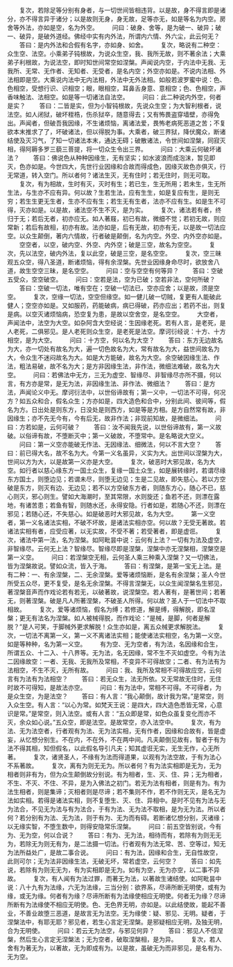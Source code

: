 <!-- { "loadSidebar": true } -->
　　复次，若除足等分别有身者，与一切世间皆相违背。以是故，身不得言即是诸分，亦不得言异于诸分；以是故则无身，身无故，足等亦无，如是等名为内空。房舍等外法，亦如是空，名为外空。
　　问曰：破身、舍等，是为破一、破异；破一、破异，是破外道经。佛经中实有内外法，所谓内六情、外六尘，此云何无？
　　答曰：是内外法和合假有名字，亦如身、如舍。
　　复次，略说有二种空：众生空、法空。小乘弟子钝根故，为说众生空，我、我所无故，则不著余法；大乘弟子利根故，为说法空，即时知世间常空如涅槃。声闻说内空，于内法中无我、无我所、无常、无作者、无知者、无受者，是名内空；外空亦如是。不说内法相、外法相即是空。大乘说内法中无内法相，外法中无外法相。如般若波罗蜜中说：色、色相空，受想行识、识相空；眼，眼相空，耳鼻舌身意、意相空；色、色相空，声香味触法、法相空。如是等一切诸法自法空。
　　问曰：此二种说内外空，何者是实？
　　答曰：二皆是实，但为小智钝根故，先说众生空；为大智利根者，说法空。如人闭狱，破坏桎梏，伤杀狱卒，随意得去；又有怖畏盗穿墙壁，亦得免出。声闻者，但破吾我因缘，不生诸烦恼，离诸法爱，畏怖老病死恶道之苦；不复欲本末推求了了，坏破诸法，但以得脱为事。大乘者，破三界狱，降伏魔众，断诸结使及灭习气，了知一切诸法本末，通达无碍；破散诸法，令世间如涅槃，同寂灭相，得阿耨多罗三藐三菩提，将一切众生令出三界。
　　问曰：大乘云何破坏诸法？
　　答曰：佛说色从种种因缘生，无有坚实；如水波浪而成泡沫，暂见即灭，色亦如是。今世四大，先世行业因缘和合故而得成色，因缘灭故色亦俱灭，行无常道，转入空门。所以者何？诸法生灭，无有住时；若无住时，则无可取。
　　复次，有为相故，生时有灭，灭时有生；若已生，生无所用；若未生，生无所生法，与生亦不应有异。何以故？生若生法，应有生生，如是复应有生，是则无穷；若生生更无生者，生亦不应有生；若生无有生者，法亦不应有生。如是生不可得，灭亦如是。以是故，诸法空不生不灭，是为实。
　　复次，诸法若有者，终归于无；若后无者，初亦应无。如人著屐，初已有故，微细不觉；若初无故，则应常新；若后有故相，初亦有故。法亦如是，后有无故，初亦有无，以是故一切法应空。以众生颠倒，著内六情故，行者破是颠倒，名为内空。外空、内外空亦如是。
　　空空者，以空，破内空、外空、内外空；破是三空，故名为空空。
　　复次，先以法空，破内外法，复以此空，破是三空，是名空空。
　　复次，空三昧观五众空，得八圣道，断诸烦恼，得有余涅槃。先世业因缘身命尽时，欲放舍八道，故生空空三昧，是名空空。
　　问曰：空与空空有何等异？
　　答曰：空破五受众，空空破空。
　　问曰：空若是法，空为已破；空若非法，空何所破？
　　答曰：空破一切法，唯有空在；空破一切法已，空亦应舍；以是故，须是空空。
　　复次，空缘一切法，空空但缘空。如一健儿破一切贼，复更有人能破此健人；空空亦如是。又如服药，药能破病，病已得破，药亦应出；若药不出，则复是病。以空灭诸烦恼病，恐空复为患，是故以空舍空，是名空空。
　　大空者，声闻法中，法空为大空。如杂阿含大空经说：生因缘老死。若有人言，是老死，是人老死，二俱邪见。是人老死则众生空，是老死是法空。摩诃衍经说：十方、十方相空，是为大空。
　　问曰：十方空，何以名为大空？
　　答曰：东方无边故名为大，亦一切处有故名为大，遍一切色故名为大，常有故名为大，益世间故名为大，令众生不迷闷故名为大。如是大方能破，故名为大空。余空破因缘生法、作法，粗法易破，故不名为大；是方非因缘生法，非作法，微细法难破，故名为大空。
　　问曰：若佛法中无方，三无为虚空、智缘尽、非智缘尽亦所不摄，何以言，有方亦是常，是无为法，非因缘生法、非作法、微细法？
　　答曰：是方法，声闻论义中无。摩诃衍法中，以世俗谛故有；第一义中，一切法不可得，何况方？如五众和合，假名众生；方亦如是，四大造色和合中，分别此间、彼间等，假名为方。日出处是则东方，日没处是则西方，如是等是方相。是方自然常有故，非因缘生；亦不先无今有，今有后无，故非作法；非现前知故，是微细法。
　　问曰：方若如是，云何可破？
　　答曰：汝不闻我先说，以世俗谛故有，第一义故破。以俗谛有故，不堕断灭中；第一义破故，不堕常中。是名略说大空义。
　　问曰：第一义空亦能破无作法、无因缘法、细微法，何以不言大空？
　　答曰：前已得大名，故不名为大。今第一义名虽异，义实为大。出世间以涅槃为大，世间以方为大，以是故第一义亦是大空。
　　复次，破恶时大邪见故，名为大空。如行者以慈心缘东方一国土众生，复缘一国土众生，如是展转缘时，若谓尽缘东方国土，则堕边见；若谓未尽，则堕无边见；生是二见故，即失慈心。若以方空破是东方，则灭有边、无边见；若不以方空破东方者，则随东方心，随心不已，慈心则灭，邪心则生。譬如大海潮时，至其常限，水则旋还；鱼若不还，则漂在露地，有诸苦患；若鱼有智，则随水还，永得安隐。行者如是，若随心不还，则漂在邪见；若随心还，不失慈心。如是破恶时大邪见故，名为大空。
　　第一义空者，第一义名诸法实相，不破不坏故，是诸法实相亦空。何以故？无受无著故。若诸法实相有者，应受应著，以无实故，不受不著；若受著者，即是虚诳。
　　复次，诸法中第一法，名为涅槃。如阿毗昙中说：云何有上法？一切有为法及虚空，非智缘尽。云何无上法？智缘尽。智缘尽即是涅槃，涅槃中亦无涅槃相，涅槃空是第一义空。
　　问曰：若涅槃空无相，云何圣人乘三种乘入涅槃？又一切佛法，皆为涅槃故说。譬如众流，皆入于海。
　　答曰：有涅槃，是第一宝无上法。是有二种：一、有余涅槃，二、无余涅槃。爱等诸烦恼断，是名有余涅槃；圣人今世所受五众尽，更不复受，是名无余涅槃。不得言涅槃无，以众生闻涅槃名生邪见，著涅槃音声而作戏论若有若无，以破著故，说涅槃空。若人著有，是著世间；若著无，则著涅槃。破是凡人所著涅槃，不破圣人所得。何以故？圣人于一切法中不取相故。
　　复次，爱等诸烦恼，假名为缚；若修道，解是缚，得解脱，即名涅槃；更无有法名为涅槃。如人被械得脱，而作戏论：“是械，是脚，何者是解脱？”是人可笑，于脚械外更求解脱！众生亦如是，离五众械更求解脱法。
　　复次，一切法不离第一义，第一义不离诸法实相；能使诸法实相空，名为第一义空。如是等种种，名为第一义空。
　　有为空、无为空者，有为法，名因缘和合生，所谓五众、十二入、十八界等。无为法，名无因缘，常不生不灭如虚空。今有为法二因缘故空：一者、无我、无我所及常相，不变异不可得故空；二者、有为法有为法相空，不生不灭，无所有故。
　　问曰：我、我所及常相不可得故应空，云何言有为法有为法相空？
　　答曰：若无众生，法无所依。又无常故无住时，无住时故不可得知，是故法亦空。
　　问曰：有为法中，常相不可得。不可得者，为是众生空，为是法空？
　　答曰：有人言：“我心颠倒，故计我为常。”是常空，则入众生空。有人言：“以心为常。如梵天王说：是四大，四大造色悉皆无常，心意识是常。”是常空，则入法空。或有人言：“五众即是常，如色众虽复变化而亦不灭，余众如心说。”五众空，即是法空。是故常空，亦入法空中。
　　复次，有为法、无为法空者，行者观有为法、无为法实相，无有作者，因缘和合故有，皆是虚妄，从忆想分别生。不在内，不在外，不在两中间。凡夫颠倒见故有，智者于有为法不得其相，知但假名，以此假名导引凡夫；知其虚诳无实，无生无作，心无所著。
　　复次，诸贤圣人，不缘有为法而得道果，以观有为法空故，于有为法心不系著故。
　　复次，离有为则无无为。所以者何？有为法实相即是无为，无为相者则非有为，但为众生颠倒故分别说。有为相者，生、灭、住、异；无为相者，不生、不灭、不住、不异，是为入佛法之初门。若无为法有相者，则是有为。有为法生相者，则是集谛；灭相者则是尽谛；若不集则不作，若不作则无灭，是名无为法如实相。若得是诸法实相，则不复堕生、灭、住、异相中。是时不见有为法与无为法合，不见无为法与有为法合，于有为法、无为法不取相，是为无为法。所以者何？若分别有为法、无为法，则于有为、无为而有碍。若断诸忆想分别，灭诸缘；以无缘实智，不堕生数中，则得安隐常乐涅槃。
　　问曰：前五空皆别说，今有为、无为空，何以合说？
　　答曰：有为、无为法，相待而有，若除有为则无无为，若除无为则无有为，是二法摄一切法。行者观有为法无常、苦、空等过，知无为法所益处广，是故二事合说。
　　问曰：有为法，因缘和合生，无自性故空，此则可尔；无为法非因缘生法，无破无坏，常若虚空，云何空？
　　答曰：如先说，若除有为则无无为，有为实相即是无为。如有为空，无为亦空，以二事不异故。
　　复次，有人闻有为法过罪，而著无为法，以著故生诸结使。如阿毗昙中说：八十九有为法缘，六无为法缘，三当分别：欲界系，尽谛所断无明使，或有为缘，或无为缘。何者有为缘？尽谛所断有为法缘使相应无明使。何者无为缘？尽谛所断有为法缘使不相应无明使。色、无色界无明，亦如是。以此结使故，能起不善业，不善业故堕三恶道，是故言无为法空。无为缘使：疑、邪见、无明。疑者，于涅槃法中，有耶无耶？邪见者，若生心言定无涅槃。是邪疑相应无明，及独无明，合为无明使。
　　问曰：若云无为法空，与邪见何异？
　　答曰：邪见人不信涅槃，然后生心言定无涅槃法；无为空者，破取涅槃相，是为异。
　　复次，若人舍有为著无为，以著故，无为即成有为。以是故，虽破无为而非邪见，是名有为、无为空。
